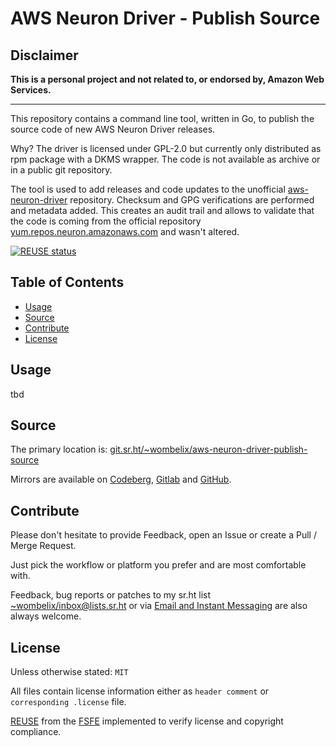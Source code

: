 <!--
SPDX-FileCopyrightText: 2025 Dominik Wombacher <dominik@wombacher.cc>

SPDX-License-Identifier: CC0-1.0
-->

# AWS Neuron Driver - Publish Source

## Disclaimer

**This is a personal project and not related to,
or endorsed by, Amazon Web Services.**

-----

This repository contains a command line tool, written in Go,
to publish the source code of new AWS Neuron Driver releases.

Why? The driver is licensed under GPL-2.0 but currently
only distributed as rpm package with a DKMS wrapper.
The code is not available as archive or in a public git repository.

The tool is used to add releases and code updates to the unofficial
[aws-neuron-driver](https://git.sr.ht/~wombelix/aws-neuron-driver)
repository. Checksum and GPG verifications are performed and metadata added.
This creates an audit trail and allows to validate that the code is coming
from the official repository
[yum.repos.neuron.amazonaws.com](https://yum.repos.neuron.amazonaws.com/)
and wasn't altered.

[![REUSE status](https://api.reuse.software/badge/git.sr.ht/~wombelix/aws-neuron-driver-publish-source)](https://api.reuse.software/info/git.sr.ht/~wombelix/aws-neuron-driver-publish-source)

## Table of Contents

* [Usage](#usage)
* [Source](#source)
* [Contribute](#contribute)
* [License](#license)

## Usage

tbd

## Source

The primary location is:
[git.sr.ht/~wombelix/aws-neuron-driver-publish-source](https://git.sr.ht/~wombelix/aws-neuron-driver-publish-source)

Mirrors are available on
[Codeberg](https://codeberg.org/wombelix/aws-neuron-driver-publish-source),
[Gitlab](https://gitlab.com/wombelix/aws-neuron-driver-publish-source)
and
[GitHub](https://github.com/wombelix/aws-neuron-driver-publish-source).

## Contribute

Please don't hesitate to provide Feedback,
open an Issue or create a Pull / Merge Request.

Just pick the workflow or platform you prefer and are most comfortable with.

Feedback, bug reports or patches to my sr.ht list
[~wombelix/inbox@lists.sr.ht](https://lists.sr.ht/~wombelix/inbox) or via
[Email and Instant Messaging](https://dominik.wombacher.cc/pages/contact.html)
are also always welcome.

## License

Unless otherwise stated: `MIT`

All files contain license information either as
`header comment` or `corresponding .license` file.

[REUSE](https://reuse.software) from the [FSFE](https://fsfe.org/)
implemented to verify license and copyright compliance.
